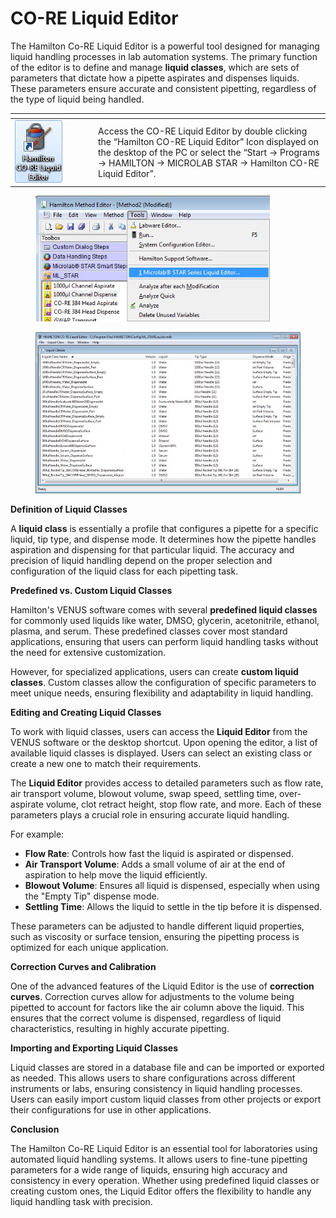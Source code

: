 # CO-RE Liquid Editor‌

The Hamilton Co-RE Liquid Editor is a powerful tool designed for managing liquid handling processes in lab automation systems. The primary function of the editor is to define and manage **liquid classes**, which are sets of parameters that dictate how a pipette aspirates and dispenses liquids. These parameters ensure accurate and consistent pipetting, regardless of the type of liquid being handled.

<table data-header-hidden><thead><tr><th width="119"></th><th></th></tr></thead><tbody><tr><td><img src="../../.gitbook/assets/image (11) (1) (1) (1) (1) (1) (1) (1).png" alt="" data-size="original"></td><td>Access the CO-RE Liquid Editor‌ by double clicking the “Hamilton CO-RE Liquid Editor‌” Icon displayed on the desktop of the PC or select the “Start -> Programs -> HAMILTON -> MICROLAB STAR -> Hamilton CO-RE Liquid Editor‌”.</td></tr></tbody></table>

<div>

<figure><img src="../../.gitbook/assets/Image_1382.jpg" alt="" width="375"><figcaption></figcaption></figure>

 

<figure><img src="../../.gitbook/assets/image (12) (1) (1) (1) (1) (1) (1) (1).png" alt="" width="462"><figcaption></figcaption></figure>

</div>

**Definition of Liquid Classes**

A **liquid class** is essentially a profile that configures a pipette for a specific liquid, tip type, and dispense mode. It determines how the pipette handles aspiration and dispensing for that particular liquid. The accuracy and precision of liquid handling depend on the proper selection and configuration of the liquid class for each pipetting task.

**Predefined vs. Custom Liquid Classes**

Hamilton's VENUS software comes with several **predefined liquid classes** for commonly used liquids like water, DMSO, glycerin, acetonitrile, ethanol, plasma, and serum. These predefined classes cover most standard applications, ensuring that users can perform liquid handling tasks without the need for extensive customization.

However, for specialized applications, users can create **custom liquid classes**. Custom classes allow the configuration of specific parameters to meet unique needs, ensuring flexibility and adaptability in liquid handling.

**Editing and Creating Liquid Classes**

To work with liquid classes, users can access the **Liquid Editor** from the VENUS software or the desktop shortcut. Upon opening the editor, a list of available liquid classes is displayed. Users can select an existing class or create a new one to match their requirements.

The **Liquid Editor** provides access to detailed parameters such as flow rate, air transport volume, blowout volume, swap speed, settling time, over-aspirate volume, clot retract height, stop flow rate, and more. Each of these parameters plays a crucial role in ensuring accurate liquid handling.

For example:

* **Flow Rate**: Controls how fast the liquid is aspirated or dispensed.
* **Air Transport Volume**: Adds a small volume of air at the end of aspiration to help move the liquid efficiently.
* **Blowout Volume**: Ensures all liquid is dispensed, especially when using the "Empty Tip" dispense mode.
* **Settling Time**: Allows the liquid to settle in the tip before it is dispensed.

These parameters can be adjusted to handle different liquid properties, such as viscosity or surface tension, ensuring the pipetting process is optimized for each unique application.

**Correction Curves and Calibration**

One of the advanced features of the Liquid Editor is the use of **correction curves**. Correction curves allow for adjustments to the volume being pipetted to account for factors like the air column above the liquid. This ensures that the correct volume is dispensed, regardless of liquid characteristics, resulting in highly accurate pipetting.

**Importing and Exporting Liquid Classes**

Liquid classes are stored in a database file and can be imported or exported as needed. This allows users to share configurations across different instruments or labs, ensuring consistency in liquid handling processes. Users can easily import custom liquid classes from other projects or export their configurations for use in other applications.

**Conclusion**

The Hamilton Co-RE Liquid Editor is an essential tool for laboratories using automated liquid handling systems. It allows users to fine-tune pipetting parameters for a wide range of liquids, ensuring high accuracy and consistency in every operation. Whether using predefined liquid classes or creating custom ones, the Liquid Editor offers the flexibility to handle any liquid handling task with precision.
